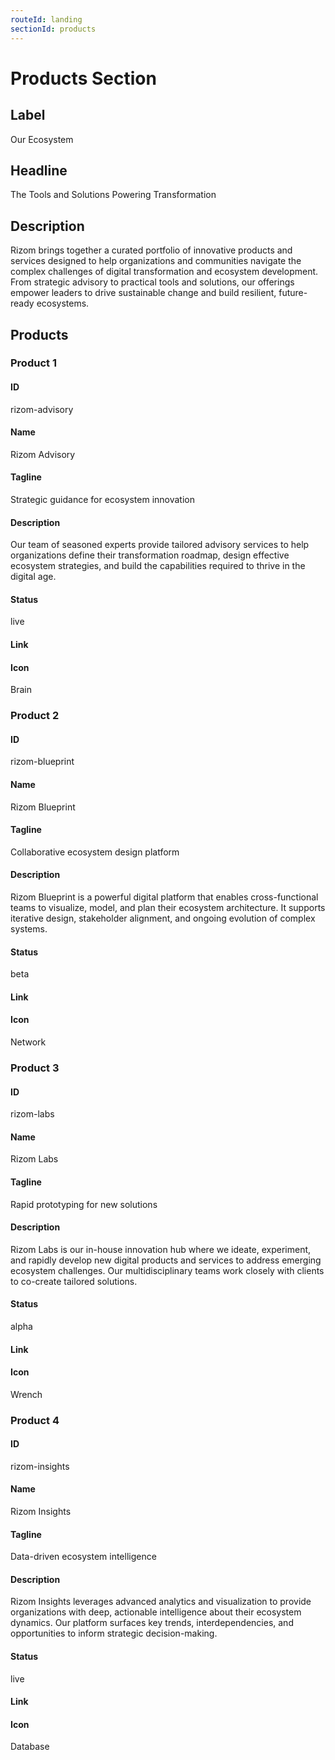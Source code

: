 ```yaml
---
routeId: landing
sectionId: products
---
```


# Products Section

## Label

Our Ecosystem

## Headline

The Tools and Solutions Powering Transformation

## Description

Rizom brings together a curated portfolio of innovative products and services designed to help organizations and communities navigate the complex challenges of digital transformation and ecosystem development. From strategic advisory to practical tools and solutions, our offerings empower leaders to drive sustainable change and build resilient, future-ready ecosystems.

## Products

### Product 1

#### ID

rizom-advisory

#### Name

Rizom Advisory

#### Tagline

Strategic guidance for ecosystem innovation

#### Description

Our team of seasoned experts provide tailored advisory services to help organizations define their transformation roadmap, design effective ecosystem strategies, and build the capabilities required to thrive in the digital age.

#### Status

live

#### Link

#### Icon

Brain

### Product 2

#### ID

rizom-blueprint

#### Name

Rizom Blueprint

#### Tagline

Collaborative ecosystem design platform

#### Description

Rizom Blueprint is a powerful digital platform that enables cross-functional teams to visualize, model, and plan their ecosystem architecture. It supports iterative design, stakeholder alignment, and ongoing evolution of complex systems.

#### Status

beta

#### Link

#### Icon

Network

### Product 3

#### ID

rizom-labs

#### Name

Rizom Labs

#### Tagline

Rapid prototyping for new solutions

#### Description

Rizom Labs is our in-house innovation hub where we ideate, experiment, and rapidly develop new digital products and services to address emerging ecosystem challenges. Our multidisciplinary teams work closely with clients to co-create tailored solutions.

#### Status

alpha

#### Link

#### Icon

Wrench

### Product 4

#### ID

rizom-insights

#### Name

Rizom Insights

#### Tagline

Data-driven ecosystem intelligence

#### Description

Rizom Insights leverages advanced analytics and visualization to provide organizations with deep, actionable intelligence about their ecosystem dynamics. Our platform surfaces key trends, interdependencies, and opportunities to inform strategic decision-making.

#### Status

live

#### Link

#### Icon

Database
